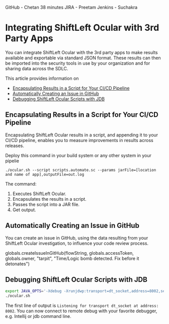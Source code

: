 
GitHub - Chetan 38 minutes
JIRA - Preetam
Jenkins - Suchakra

# Integrating ShiftLeft Ocular with 3rd Party Apps

You can integrate ShiftLeft Ocular with the 3rd party apps to make results available and exportable via standard JSON format. These results can then be imported into the security tools in use by your organization and for sharing data across the SDLC.

This article provides information on

* [Encapsulating Results in a Script for Your CI/CD Pipeline](#encapsulating-results-in-a-script-for-your-ci/cd--pipeline)
* [Automatically Creating an Issue in GitHub](#automatically-creating-an-issue-in-github)
* [Debugging ShiftLeft Ocular Scripts with JDB](#debugging-shiftleft-ocular-scripts-with-jdb)

## Encapsulating Results in a Script for Your CI/CD Pipeline

Encapsulating ShiftLeft Ocular results in a script, and appending it to your CI/CD pipeline, enables you to measure improvements in results across releases.

Deploy this command in your build system or any other system in your pipelie

```
./ocular.sh --script scripts.automate.sc --params jarFile=[location and name of app],outputFile=out.log
```

The command:

1. Executes ShiftLeft Ocular.
2. Encapsulates the results in a script.
3. Passes the script into a JAR file.
4. Get output.

## Automatically Creating an Issue in GitHub

You can create an issue in GitHub, using the data resulting from your ShiftLeft Ocular investigation, to influence your code review process.

globals.createIssueInGitHub(flowString, globals.accessToken, globals.owner, "tarpit", "Time/Logic bomb detected. Fix before it detonates")

## Debugging ShiftLeft Ocular Scripts with JDB

```bash
export JAVA_OPTS='-Xdebug -Xrunjdwp:transport=dt_socket,address=8002,server=y,suspend=n'
./ocular.sh
```
The first line of output is `Listening for transport dt_socket at address: 8002`. You can now connect to remote debug with your favorite debugger, e.g. Intellij or jdb command line.
